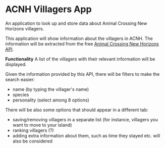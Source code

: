 # ACNH Villagers App

An application to look up and store data about Animal Crossing New Horizons villagers.

This application will show information about the villagers in ACNH. The information will be extracted from the free [Animal Crossing New Horizons API](http://acnhapi.com/).

**Functionality**
A list of the villagers with their relevant information will be displayed.

Given the information provided by this API, there will be filters to make the search easier:

- name (by typing the villager's name)
- species
- personality (select among 8 options)

There will be also some options that should appear in a different tab:

- saving/removing villagers in a separate list (for instance, villagers you want to move to your island)
- ranking villagers (?)
- adding extra information about them, such as time they stayed etc. will also be considered
